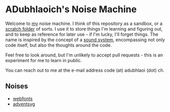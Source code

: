 # ADubhlaoich's Noise Machine
Welcome to [my](https://www.adubhlaoich.ie) noise machine. I think of this repository as a sandbox, or a [scratch folder](https://www.collinsdictionary.com/dictionary/english/scratch-file) of sorts. I use it to store things I'm learning and figuring out, and to keep as reference for later use - if I'm lucky, I'll forget things. The name is inspired by the concept of a [sound system](https://99percentinvisible.org/episode/wickedest-sound/), encompassing not only code itself, but also the thoughts around the code. 

Feel free to look around, but I'm unlikely to accept pull requests - this is an experiment for me to learn in public.

You can reach out to me at the e-mail address code (at) adubhlaoi (dot) ch.

## Noises

* [webfonts](/webfonts/)
* [adventsvg](/adventsvg/)